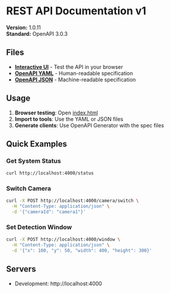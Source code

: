 # REST API Documentation v1

**Version:** 1.0.11  
**Standard:** OpenAPI 3.0.3

## Files

- [**Interactive UI**](./index.html) - Test the API in your browser
- [**OpenAPI YAML**](./openapi.yaml) - Human-readable specification
- [**OpenAPI JSON**](./openapi.json) - Machine-readable specification

## Usage

1. **Browser testing**: Open [index.html](./index.html)
2. **Import to tools**: Use the YAML or JSON files
3. **Generate clients**: Use OpenAPI Generator with the spec files

## Quick Examples

### Get System Status
```bash
curl http://localhost:4000/status
```

### Switch Camera
```bash
curl -X POST http://localhost:4000/camera/switch \
  -H "Content-Type: application/json" \
  -d '{"cameraId": "camera1"}'
```

### Set Detection Window
```bash
curl -X POST http://localhost:4000/window \
  -H "Content-Type: application/json" \
  -d '{"x": 100, "y": 50, "width": 400, "height": 300}'
```

## Servers

- Development: http://localhost:4000
